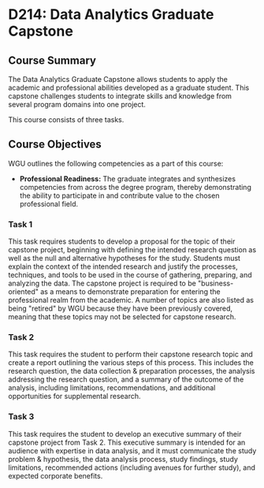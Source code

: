 # D214: Data Analytics Graduate Capstone

## Course Summary
The Data Analytics Graduate Capstone allows students to apply the academic and professional abilities developed as a graduate student. This capstone challenges students to integrate skills and knowledge from several program domains into one project.

This course consists of three tasks. 

## Course Objectives
WGU outlines the following competencies as a part of this course:
- **Professional Readiness:** The graduate integrates and synthesizes competencies from across the degree program, thereby demonstrating the ability to participate in and contribute value to the chosen professional field.

### Task 1
This task requires students to develop a proposal for the topic of their capstone project, beginning with defining the intended research question as well as the null and alternative hypotheses for the study. Students must explain the context of the intended research and justify the processes, techniques, and tools to be used in the course of gathering, preparing, and analyzing the data. The capstone project is required to be "business-oriented" as a means to demonstrate preparation for entering the professional realm from the academic. A number of topics are also listed as being "retired" by WGU because they have been previously covered, meaning that these topics may not be selected for capstone research. 

### Task 2
This task requires the student to perform their capstone research topic and create a report outlining the various steps of this process. This includes the research question, the data collection & preparation processes, the analysis addressing the research question, and a summary of the outcome of the analysis, including limitations, recommendations, and additional opportunities for supplemental research. 

### Task 3
This task requires the student to develop an executive summary of their capstone project from Task 2. This executive summary is intended for an audience with expertise in data analysis, and it must communicate the study problem & hypothesis, the data analysis process, study findings, study limitations, recommended actions (including avenues for further study), and expected corporate benefits. 
